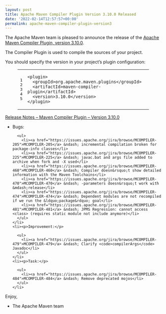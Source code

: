 ```yaml
---
layout: post
title: Apache Maven Compiler Plugin Version 3.10.0 Released
date: '2022-02-14T12:57:57+00:00'
permalink: apache-maven-compiler-plugin-version3
---
```

<div class="entry-content"><p>The Apache Maven team is pleased to announce the release of the
  <a href="https://maven.apache.org/plugins/maven-compiler-plugin/">Apache Maven Compiler Plugin, version 3.10.0</a>.</p>

  <p>The Compiler Plugin is used to compile the sources of your project.</p>

  <p>You should specify the version in your project&rsquo;s plugin configuration:</p>

  <figure class='code'><figcaption><span></span></figcaption><div class="highlight"><table><tr><td class="gutter"><pre class="line-numbers"><span class='line-number'>1</span>
<span class='line-number'>2</span>
<span class='line-number'>3</span>
<span class='line-number'>4</span>
<span class='line-number'>5</span>
</pre></td><td class='code'><pre><code class='xml'><span class='line'><span class="nt">&lt;plugin&gt;</span>
</span><span class='line'>  <span class="nt">&lt;groupId&gt;</span>org.apache.maven.plugins<span class="nt">&lt;/groupId&gt;</span>
</span><span class='line'>  <span class="nt">&lt;artifactId&gt;</span>maven-compiler-plugin<span class="nt">&lt;/artifactId&gt;</span>
</span><span class='line'>  <span class="nt">&lt;version&gt;</span>3.10.0<span class="nt">&lt;/version&gt;</span>
</span><span class='line'><span class="nt">&lt;/plugin&gt;</span>
</span></code></pre></td></tr></table></div></figure>




  <!-- more -->


  <p><a href="https://issues.apache.org/jira/secure/ReleaseNote.jspa?projectId=12317225&amp;version=12351256">Release Notes &ndash; Maven Compiler Plugin &ndash; Version 3.10.0</a></p>

  <ul>
    <li><p>Bugs:</p>

      <ul>
        <li><a href="https://issues.apache.org/jira/browse/MCOMPILER-205">MCOMPILER-205</a> &ndash; incremental compilation broken for package-info classes</li>
        <li><a href="https://issues.apache.org/jira/browse/MCOMPILER-225">MCOMPILER-225</a> &ndash; javac.bat and args file added to archive when fork and -X used</li>
        <li><a href="https://issues.apache.org/jira/browse/MCOMPILER-460">MCOMPILER-460</a> &ndash; Compiler doesn&rsquo;t show detailed information with the Maven Toolchains</li>
        <li><a href="https://issues.apache.org/jira/browse/MCOMPILER-470">MCOMPILER-470</a> &ndash; -parameters doesn&rsquo;t work with &mdash;release</li>
        <li><a href="https://issues.apache.org/jira/browse/MCOMPILER-474">MCOMPILER-474</a> &ndash; Dependent modules are not recompiled if we run the &ldquo;package&rdquo; goal</li>
        <li><a href="https://issues.apache.org/jira/browse/MCOMPILER-481">MCOMPILER-481</a> &ndash; JPMS Regression: cannot access <class> (requires static module not include anymore)</li>
      </ul>
    </li>
    <li><p>Improvement:</p>

      <ul>
        <li><a href="https://issues.apache.org/jira/browse/MCOMPILER-479">MCOMPILER-479</a> &ndash; Clarify <code>compilerArgs</code> Javadoc</li>
      </ul>
    </li>
    <li><p>Task:</p>

      <ul>
        <li><a href="https://issues.apache.org/jira/browse/MCOMPILER-484">MCOMPILER-484</a> &ndash; Remove deprecated mojos</li>
      </ul>
    </li>
  </ul>


  <p>Enjoy,</p>

  <ul>
    <li>The Apache Maven team</li>
  </ul>
